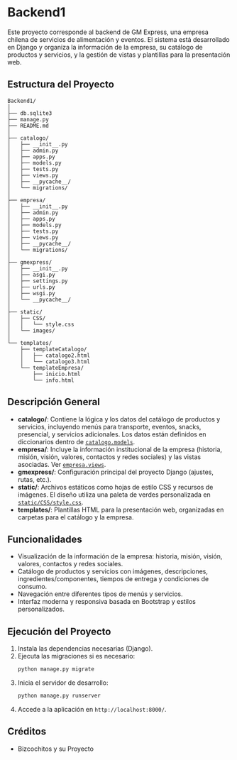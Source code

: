 # Backend1

Este proyecto corresponde al backend de GM Express, una empresa chilena de servicios de alimentación y eventos. El sistema está desarrollado en Django y organiza la información de la empresa, su catálogo de productos y servicios, y la gestión de vistas y plantillas para la presentación web.

## Estructura del Proyecto

```
Backend1/
│
├── db.sqlite3
├── manage.py
├── README.md
│
├── catalogo/
│   ├── __init__.py
│   ├── admin.py
│   ├── apps.py
│   ├── models.py
│   ├── tests.py
│   ├── views.py
│   ├── __pycache__/
│   └── migrations/
│
├── empresa/
│   ├── __init__.py
│   ├── admin.py
│   ├── apps.py
│   ├── models.py
│   ├── tests.py
│   ├── views.py
│   ├── __pycache__/
│   └── migrations/
│
├── gmexpress/
│   ├── __init__.py
│   ├── asgi.py
│   ├── settings.py
│   ├── urls.py
│   ├── wsgi.py
│   └── __pycache__/
│
├── static/
│   ├── CSS/
│   │   └── style.css
│   └── images/
│
└── templates/
    ├── templateCatalogo/
    │   ├── catalogo2.html
    │   └── catalogo3.html
    └── templateEmpresa/
        ├── inicio.html
        └── info.html
```

## Descripción General

- **catalogo/**: Contiene la lógica y los datos del catálogo de productos y servicios, incluyendo menús para transporte, eventos, snacks, presencial, y servicios adicionales. Los datos están definidos en diccionarios dentro de [`catalogo.models`](catalogo/models.py).
- **empresa/**: Incluye la información institucional de la empresa (historia, misión, visión, valores, contactos y redes sociales) y las vistas asociadas. Ver [`empresa.views`](empresa/views.py).
- **gmexpress/**: Configuración principal del proyecto Django (ajustes, rutas, etc.).
- **static/**: Archivos estáticos como hojas de estilo CSS y recursos de imágenes. El diseño utiliza una paleta de verdes personalizada en [`static/CSS/style.css`](static/CSS/style.css).
- **templates/**: Plantillas HTML para la presentación web, organizadas en carpetas para el catálogo y la empresa.

## Funcionalidades

- Visualización de la información de la empresa: historia, misión, visión, valores, contactos y redes sociales.
- Catálogo de productos y servicios con imágenes, descripciones, ingredientes/componentes, tiempos de entrega y condiciones de consumo.
- Navegación entre diferentes tipos de menús y servicios.
- Interfaz moderna y responsiva basada en Bootstrap y estilos personalizados.

## Ejecución del Proyecto

1. Instala las dependencias necesarias (Django).
2. Ejecuta las migraciones si es necesario:
   ```sh
   python manage.py migrate
   ```
3. Inicia el servidor de desarrollo:
   ```sh
   python manage.py runserver
   ```
4. Accede a la aplicación en `http://localhost:8000/`.

## Créditos

- Bizcochitos y su Proyecto